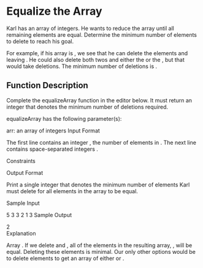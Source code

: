 # Equalize the Array

Karl has an array of integers. He wants to reduce the array until all remaining elements are equal. Determine the minimum number of elements to delete to reach his goal.

For example, if his array is , we see that he can delete the  elements  and  leaving . He could also delete both twos and either the  or the , but that would take  deletions. The minimum number of deletions is .

## Function Description

Complete the equalizeArray function in the editor below. It must return an integer that denotes the minimum number of deletions required.

equalizeArray has the following parameter(s):

arr: an array of integers
Input Format

The first line contains an integer , the number of elements in .
The next line contains  space-separated integers .

Constraints

Output Format

Print a single integer that denotes the minimum number of elements Karl must delete for all elements in the array to be equal.

Sample Input

5
3 3 2 1 3
Sample Output

2   
Explanation

Array . If we delete  and , all of the elements in the resulting array, , will be equal. Deleting these  elements is minimal. Our only other options would be to delete  elements to get an array of either  or .
